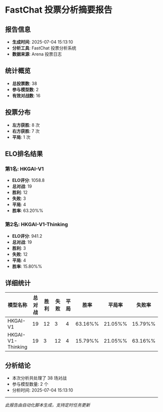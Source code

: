 # FastChat 投票分析摘要报告

## 报告信息
- **生成时间**: 2025-07-04 15:13:10
- **分析工具**: FastChat 投票分析系统
- **数据来源**: Arena 投票日志

## 统计概览
- **总投票数**: 38
- **参与模型数**: 2
- **有效对战数**: 16

## 投票分布
- **左方获胜**: 8 次
- **右方获胜**: 7 次
- **平局**: 1 次

## ELO排名结果
### 第1名: HKGAI-V1
- **ELO评分**: 1058.8
- **总对战**: 19
- **胜利**: 12
- **失败**: 3
- **平局**: 4
- **胜率**: 63.20%%

### 第2名: HKGAI-V1-Thinking
- **ELO评分**: 941.2
- **总对战**: 19
- **胜利**: 3
- **失败**: 12
- **平局**: 4
- **胜率**: 15.80%%

## 详细统计

| 模型名称 | 总对战 | 胜利 | 失败 | 平局 | 胜率 | 平局率 | 失败率 |
|---------|--------|------|------|------|------|--------|--------|
| HKGAI-V1 | 19 | 12 | 3 | 4 | 63.16%% | 21.05%% | 15.79%% |
| HKGAI-V1-Thinking | 19 | 3 | 12 | 4 | 15.79%% | 21.05%% | 63.16%% |

## 分析结论
- 本次分析共处理了 38 场对战
- 参与模型数量: 2 个
- 分析时间: 2025-07-04 15:13:10

---
*此报告由自动化脚本生成，支持定时任务更新*
